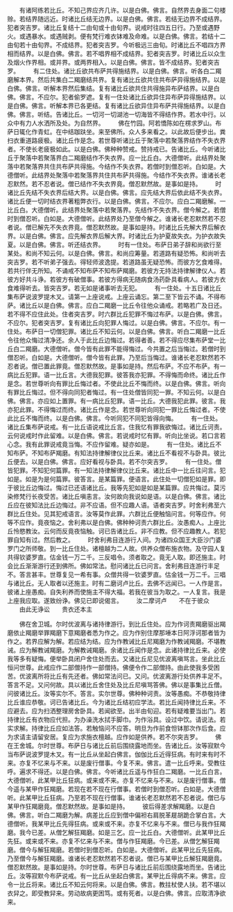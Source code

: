<!-- { "loadSidebar": true } -->
　　有诸阿练若比丘。不知己界应齐几许。以是白佛。佛言。自然界去身面二句楼赊。若结界随远近。时诸比丘结无边界。以是白佛。佛言。若结无边界不成结界。犯者突吉罗。诸比丘复结十二由旬或十由旬界。说戒时往四五日行。乃至或遇野火。或遇暴水。或遇贼剥。便有梵行难衣钵难及命难。以是白佛。佛言。若结十二由旬若十由旬界。不成结界。犯者突吉罗。今听极远三由旬。时诸比丘不唱四方界相而结界。以是白佛。佛言。若不唱界相不成结界。犯者突吉罗。时诸比丘以众生及烟火作界相。或并界。或两界相入。以是白佛。佛言。皆不成结界。犯者突吉罗。
　　有二住处。诸比丘欲共布萨共得施结界。以是白佛。佛言。听各白二羯磨解本界。然后共集白二羯磨结共界。复有诸比丘欲共住共布萨异得施结界。以是白佛。佛言。听解本界然后集结。复有诸比丘欲共住共得施异布萨结界。以是白佛。佛言。不应尔。犯者偷罗遮。复有一住处诸比丘欲异住异布萨异得施结界。以是白佛。佛言。听解本界已各更结。复有诸比丘欲异住异布萨共得施结界。以是白佛。佛言。听结。告诸比丘。一切河一切湖池一切海皆不得结作界。若水中行。以众中有力人水洒所及处。为自然界。
　　佛在竹园。阿若憍陈如在楞求罗山。布萨日辄化作青虹。在中结跏趺坐。来至佛所。众人多来看之。以此故后便步出。粪扫衣重道路疲极。诸比丘作是念。若世尊听诸比丘于聚落中若聚落界结作不失衣界者。不使长老疲极如此。以是白佛。佛种种赞戒。赞持戒已。告诸比丘。今听诸比丘于聚落中若聚落界白二羯磨结作不失衣界。应一比丘白。大德僧听。此结界处聚落中若聚落界共住共布萨共得施。今结作不失衣界。若僧时到僧忍听。白如是。大德僧听。此结界处聚落中若聚落界共住共布萨共得施。今结作不失衣界。谁诸长老忍默然。若不忍者说。僧已结作不失衣界竟。僧忍默然故。是事如是持。
　　时诸比丘先结不失衣界后结大界。以是白佛。佛言。应先结大界后依此结不失衣界。诸比丘便一切时结衣界著粗弊衣行。以是白佛。佛言。不应尔。应白二羯磨解。一比丘白。大德僧听。此结界处聚落中若聚落界。先结作不失衣界。僧今解之。若僧时到僧忍听。白如是。大德僧听。此结界处乃至僧今解之。谁诸长老忍默然若不忍者说。僧已解先不失衣界竟。僧忍默然故。是事如是持。时诸比丘先解大界后解衣界。以是白佛。佛言。应先解衣界后解大界。时诸比丘为护夏故失衣。为护衣故失夏。以是白佛。佛言。听还结衣界。
　　时有一住处。布萨日弟子辞和尚欲行至某处。和尚不知云何。以是白佛。佛言。和尚应筹量。若道路有疑恐怖。和尚听去突吉罗。若不听弟子强去。得轻师波逸提。若道路虽无疑恐怖。而彼方乞食难得。若共行伴无所知。不诵戒不知布萨不知布萨羯磨。若彼方无持法持律解律仪人。若彼方好共斗诤。若彼方有破僧事。若彼方得病无随病食汤药卧具看病人。若彼方衣食难得听去。皆突吉罗。若无如是诸事听去无犯。
　　有一住处。十五日诸比丘集布萨说波罗提木叉。请第一上座说戒。上座云诵忘。第二至下皆云不诵。不得布萨。诸比丘以是白佛。佛言。应白二羯磨一比丘令往他众诵戒。若略若广及日还。若不得不应住此处。住者突吉罗。时六群比丘犯罪不悔过布萨。以是白佛。佛言。不应尔。犯者突吉罗。复有诸比丘向犯罪人悔过。以是白佛。佛言。不应尔。有一住处。布萨日一切僧犯罪。诸比丘不知云何。以是白佛。佛言。听白二羯磨一比丘令往他众悔过清净还。余人于此比丘边悔过。若得者善。若不得应尽集布萨堂一比丘白二羯磨。大德僧听。僧今皆有此罪不能得悔过。今共置之后当悔过。若僧时到僧忍听。白如是。大德僧听。僧今皆有此罪。乃至后当悔过。谁诸长老忍默然若不忍者说。僧已置此罪竟。僧忍默然故。是事如是持。然后布萨。不应不布萨。有一病比丘犯罪。语一比丘言。大德我犯罪。彼答我亦犯罪。不得悔而命终。诸比丘作是念。若世尊听向有罪比丘悔过者。不使此比丘不悔而终。以是白佛。佛言。听向有罪比丘悔过。但不得向同犯者悔过。有一住处僧皆同犯一罪。不知云何。以是白佛。佛言。亦应如上置罪。有一病比丘犯罪。语一比丘。大德我犯此罪。彼言。我亦犯此罪。不得悔过而终。诸比丘作是念。若世尊听向同犯一罪比丘悔过者。不使此比丘不悔而终。以是白佛。佛言。今听同犯不同犯皆得向悔。
　　有一住处。诸比丘集布萨说戒。有一比丘语说戒比丘言。住我忆有罪我欲悔过。诸比丘诃责。云何说戒时作此留难。以是白佛。佛言。若说戒时忆有罪。听向比坐说。若口言若心念。我有此罪说戒竟当悔。不应作留难。疑亦如是。
　　有一住处。诸比丘不知布萨。不知布萨羯磨。有知法持律解律仪比丘来。诸比丘不看视不与卧具。彼比丘便去。以是白佛。佛言。应好看视与卧具。若不尔突吉罗。
　　有一住处。僧皆犯罪。不知犯何篇罪。有一知法持律解律仪比丘来。诸比丘中一比丘往问言。犯如是。如是为是何篇罪。彼答言。是某篇罪。便语言。此住处一切僧犯如是罪。即于彼比丘边悔过。悔过已还语诸比丘。我等先犯如是如是某篇罪。应共悔过。莫污染修梵行长夜受苦。诸比丘嗔恚言。汝何故向我说如是语。以是白佛。佛言。诸比丘应在彼知法比丘边悔过。非不应语。但不应趣人语。语者突吉罗。时舍利弗至六群比丘住处。见其犯戒语言。汝等莫作此罪。六群比丘便触恼问言。何等应作。何等不应作。竟夜恼之。舍利弗以是白佛。佛种种诃责六群比丘。汝愚痴人。上座比丘怜愍教汝。云何而反竟夜恼触。诃已告诸比丘。非不应教。但不应趣教人。若犯罪自知有过。然后教之。
　　时舍利弗目连游行人间。为诸四众国王大臣沙门婆罗门之所师敬。到一比丘住处。诸檀越为二人故。供养众僧布施衣物。及守园人复共得钦婆罗直。估金钱一万二千。三反唱令。须者取之。竟无人取。即还施主。时会比丘渐渐游行还到佛所。佛如常法。慰问诸比丘已问言。舍利弗目连游行丰足不。答言甚丰。世尊复见一希有事。众僧共得一钦婆罗直。估金钱一万二千。三唱与诸比丘。无人取者以还施主。时有二磨诃卢比丘。去佛不远闻已。一人作是言。彼诸上座愚痴。自失利养而使施主不得大福。若我在彼当为取之。一人复言。我是上座我应取。遂致纷诤。佛见已即说偈言。
　　汝二摩诃卢　　不在于彼众
　　由此无诤讼　　贵衣还本主

　　佛在舍卫城。尔时优波离与诸持律游行。到比丘住处。应为作诃责羯磨驱出羯磨依止羯磨举罪羯磨下意羯磨者悉为作之。应为作别住摩那埵本日阿浮诃那者皆为作之。若界应解为解。若应结为结。应为作教诫比丘尼羯磨为作教诫羯磨。不堪教诫。应为解教诫羯磨。为解教诫羯磨。余诸比丘闻作是念。此诸持律比丘来。必使我等多有疑悔。便举卧具闭户舍住处而去。又诸比丘尼见优波离嗔骂言。坐此比丘恒问世尊。此戒应作二部僧持作一部僧持。佛便令作二部僧持。由此使我多受困苦。优波离所将比丘有先还者。佛如常法问已。又问。优波离游行处供养丰足不。答言不足。又问何故。具以诸比丘舍住处及比丘尼嗔骂答佛。佛以是事集比丘僧。问彼诸比丘。汝等实尔不。答言。实尔世尊。佛种种诃责。汝等愚痴。不恭敬持律比丘谁应恭敬。诃已告诸比丘。今为诸比丘结初应学法。若比丘闻持律比丘来。不应避去。应为扫洒整理房舍卧具。若闻欲至。出半由旬迎。若有疑难要当出门。若持律比丘有衣物应代担。为办澡洗水拭手脚巾。为作浴具。设过中饮。请说法。若实求解。持律比丘应如法答。若触恼问不应答。明旦为作前食怛钵那次作后食。应为求请主请留安居。复应为求施衣檀越。应作如是供养。若不尔突吉罗。
　　佛在王舍城。尔时世尊。布萨日与诸比丘前后围绕露地而坐。告诸比丘。汝等寂默今当布萨说波罗提木叉。有一比丘从坐起白佛言。伽伽比丘近得狂病。有时来有时不来。亦复不忆来与不来。以是废行僧事。今复不来。佛言。遣一比丘呼来。受教往呼。遍求不得还。以是白佛。佛言。今听诸比丘遥与作狂白二羯磨。一比丘白言。大德僧听。此某甲比丘狂病。或来或不来。亦复不忆来与不来。以是废行僧事。僧今遥与某甲作狂羯磨。若现在若不现在行僧事。若僧时到僧忍听。白如是。大德僧听。此某甲比丘狂病。乃至若不现在行僧事。谁诸长老忍默然若不忍者说。僧已与某甲作狂羯磨竟。僧忍默然故。是事如是持。
　　彼后得差求解羯磨。以是白佛。佛言。听白二羯磨为解。病差比丘应到僧中偏袒右肩脱革屣胡跪合掌白言。大德僧听。我某甲比丘先得狂病。或来或不来。亦复不忆来与不来。僧已与我作狂羯磨。我今已差。从僧乞解狂羯磨。如是三乞。应一比丘白。大德僧听。此某甲比丘先狂。或来或不来。亦复不忆来与不来。僧与作狂羯磨。今已差。从僧乞解狂羯磨。僧今与解狂羯磨。若僧时到僧忍听。白如是。大德僧听。此某甲比丘先狂病。乃至僧今与解狂羯磨。谁诸长老忍默然若不忍者说。僧已与某甲比丘解狂羯磨竟。僧忍默然故。是事如是持。尔时世尊。布萨日与诸比丘前后围绕露地而坐。告诸比丘。汝等寂默今布萨说戒。有一比丘从坐起白佛言。某甲比丘得病不来。佛言。应令一比丘将来。诸比丘不知云何将来。以是白佛。佛言。教拄杖使人扶。若不堪以衣舁之。即受教舁来。劳动故病更困笃。或有死者。以是白佛。佛言。应取清净欲来。
